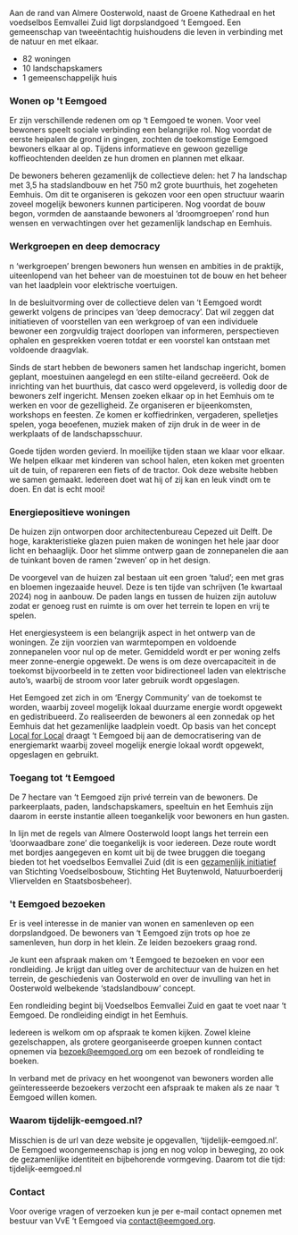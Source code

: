 Aan de rand van Almere Oosterwold, naast de Groene Kathedraal en het voedselbos Eemvallei Zuid ligt dorpslandgoed ‘t Eemgoed. Een gemeenschap van tweeëntachtig huishoudens die leven in verbinding met de natuur en met elkaar.

- 82 woningen
- 10 landschapskamers
- 1 gemeenschappelijk huis

### Wonen op 't Eemgoed

Er zijn verschillende redenen om op ‘t Eemgoed te wonen. Voor veel bewoners speelt sociale verbinding een belangrijke rol. Nog voordat de eerste heipalen de grond in gingen, zochten de toekomstige Eemgoed bewoners elkaar al op. Tijdens informatieve en gewoon gezellige koffieochtenden deelden ze hun dromen en plannen met elkaar.

De bewoners beheren gezamenlijk de collectieve delen: het 7 ha landschap met 3,5 ha stadslandbouw en het 750 m2 grote buurthuis, het zogeheten Eemhuis. Om dit te organiseren is gekozen voor een open structuur waarin zoveel mogelijk bewoners kunnen participeren. Nog voordat de bouw begon, vormden de aanstaande bewoners al ‘droomgroepen’ rond hun wensen en verwachtingen over het gezamenlijk landschap en Eemhuis.

### Werkgroepen en deep democracy

n ‘werkgroepen’ brengen bewoners hun wensen en ambities in de praktijk, uiteenlopend van het beheer van de moestuinen tot de bouw en het beheer van het laadplein voor elektrische voertuigen.

In de besluitvorming over de collectieve delen van ‘t Eemgoed wordt gewerkt volgens de principes van ‘deep democracy’. Dat wil zeggen dat initiatieven of voorstellen van een werkgroep of van een individuele bewoner een zorgvuldig traject doorlopen van informeren, perspectieven ophalen en gesprekken voeren totdat er een voorstel kan ontstaan met voldoende draagvlak.

Sinds de start hebben de bewoners samen het landschap ingericht, bomen geplant, moestuinen aangelegd en een stilte-eiland gecreëerd. Ook de inrichting van het buurthuis, dat casco werd opgeleverd, is volledig door de bewoners zelf ingericht. Mensen zoeken elkaar op in het Eemhuis om te werken en voor de gezelligheid. Ze organiseren er bijeenkomsten, workshops en feesten. Ze komen er koffiedrinken, vergaderen, spelletjes spelen, yoga beoefenen, muziek maken of zijn druk in de weer in de werkplaats of de landschapsschuur.

Goede tijden worden gevierd. In moeilijke tijden staan we klaar voor elkaar. We helpen elkaar met kinderen van school halen, eten koken met groenten uit de tuin, of repareren een fiets of de tractor. Ook deze website hebben we samen gemaakt. Iedereen doet wat hij of zij kan en leuk vindt om te doen. En dat is echt mooi!

### Energiepositieve woningen

De huizen zijn ontworpen door architectenbureau Cepezed uit Delft. De hoge, karakteristieke glazen puien maken de woningen het hele jaar door licht en behaaglijk. Door het slimme ontwerp gaan de zonnepanelen die aan de tuinkant boven de ramen ‘zweven’ op in het design.

De voorgevel van de huizen zal bestaan uit een groen ‘talud’; een met gras en bloemen ingezaaide heuvel. Deze is ten tijde van schrijven (1e kwartaal 2024) nog in aanbouw. De paden langs en tussen de huizen zijn autoluw zodat er genoeg rust en ruimte is om over het terrein te lopen en vrij te spelen.

Het energiesysteem is een belangrijk aspect in het ontwerp van de woningen. Ze zijn voorzien van warmtepompen en voldoende zonnepanelen voor nul op de meter. Gemiddeld wordt er per woning zelfs meer zonne-energie opgewekt. De wens is om deze overcapaciteit in de toekomst bijvoorbeeld in te zetten voor bidirectioneel laden van elektrische auto’s, waarbij de stroom voor later gebruik wordt opgeslagen.

Het Eemgoed zet zich in om ‘Energy Community’ van de toekomst te worden, waarbij zoveel mogelijk lokaal duurzame energie wordt opgewekt en gedistribueerd. Zo realiseerden de bewoners al een zonnedak op het Eemhuis dat het gezamenlijke laadplein voedt. Op basis van het concept [Local for Local](https://energiesamen.nu/pagina/139/energiegemeenschappen-organiseren-duurzame-en-betaalbare-energie-voor-gemeenten-bedrijven-en-burgers) draagt ‘t Eemgoed bij aan de democratisering van de energiemarkt waarbij zoveel mogelijk energie lokaal wordt opgewekt, opgeslagen en gebruikt.

### Toegang tot ‘t Eemgoed

De 7 hectare van ‘t Eemgoed zijn privé terrein van de bewoners. De parkeerplaats, paden, landschapskamers, speeltuin en het Eemhuis zijn daarom in eerste instantie alleen toegankelijk voor bewoners en hun gasten.

In lijn met de regels van Almere Oosterwold loopt langs het terrein een ‘doorwaadbare zone’ die toegankelijk is voor iedereen. Deze route wordt met bordjes aangegeven en komt uit bij de twee bruggen die toegang bieden tot het voedselbos Eemvallei Zuid (dit is een [gezamenlijk initiatief](https://www.voedselbosbouw.org/projecten-link/eemvallei-zuid/) van Stichting Voedselbosbouw, Stichting Het Buytenwold, Natuurboerderij Vliervelden en Staatsbosbeheer).

### 't Eemgoed bezoeken

Er is veel interesse in de manier van wonen en samenleven op een dorpslandgoed. De bewoners van ‘t Eemgoed zijn trots op hoe ze samenleven, hun dorp in het klein. Ze leiden bezoekers graag rond.

Je kunt een afspraak maken om ‘t Eemgoed te bezoeken en voor een rondleiding. Je krijgt dan uitleg over de architectuur van de huizen en het terrein, de geschiedenis van Oosterwold en over de invulling van het in Oosterwold welbekende ‘stadslandbouw’ concept.

Een rondleiding begint bij Voedselbos Eemvallei Zuid en gaat te voet naar ‘t Eemgoed. De rondleiding eindigt in het Eemhuis.

Iedereen is welkom om op afspraak te komen kijken. Zowel kleine gezelschappen, als grotere georganiseerde groepen kunnen contact opnemen via [bezoek@eemgoed.org](mailto:bezoek@eemgoed.org) om een bezoek of rondleiding te boeken.

In verband met de privacy en het woongenot van bewoners worden alle geïnteresseerde bezoekers verzocht een afspraak te maken als ze naar ‘t Eemgoed willen komen.

### Waarom tijdelijk-eemgoed.nl?

Misschien is de url van deze website je opgevallen, ‘tijdelijk-eemgoed.nl’. De Eemgoed woongemeenschap is jong en nog volop in beweging, zo ook de gezamenlijke identiteit en bijbehorende vormgeving. Daarom tot die tijd: tijdelijk-eemgoed.nl

### Contact

Voor overige vragen of verzoeken kun je per e-mail contact opnemen met bestuur van VvE ‘t Eemgoed via [contact@eemgoed.org](mailto:contact@eemgoed.org).
